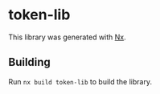 # token-lib

This library was generated with [Nx](https://nx.dev).

## Building

Run `nx build token-lib` to build the library.
